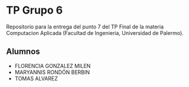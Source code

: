 # TP Grupo 6

Repositorio para la entrega del punto 7 del TP Final de la materia Computacion Aplicada (Facultad de Ingenieria, Universidad de Palermo).

## Alumnos

- FLORENCIA GONZALEZ MILEN
- MARYANNIS RONDÓN BERBIN
- TOMAS ALVAREZ

